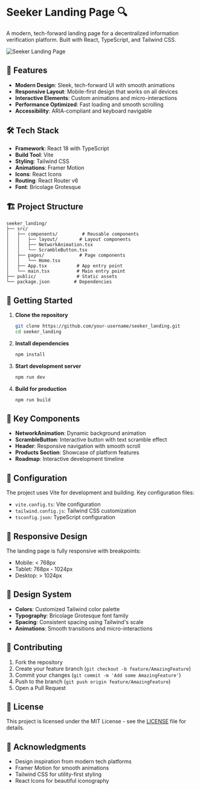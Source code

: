 # Seeker Landing Page 🔍

A modern, tech-forward landing page for a decentralized information verification platform. Built with React, TypeScript, and Tailwind CSS.

![Seeker Landing Page](public/hlogo.png)

## 🚀 Features

- **Modern Design**: Sleek, tech-forward UI with smooth animations
- **Responsive Layout**: Mobile-first design that works on all devices
- **Interactive Elements**: Custom animations and micro-interactions
- **Performance Optimized**: Fast loading and smooth scrolling
- **Accessibility**: ARIA-compliant and keyboard navigable

## 🛠️ Tech Stack

- **Framework**: React 18 with TypeScript
- **Build Tool**: Vite
- **Styling**: Tailwind CSS
- **Animations**: Framer Motion
- **Icons**: React Icons
- **Routing**: React Router v6
- **Font**: Bricolage Grotesque

## 🏗️ Project Structure

```
seeker_landing/
├── src/
│   ├── components/         # Reusable components
│   │   ├── layout/        # Layout components
│   │   ├── NetworkAnimation.tsx
│   │   └── ScrambleButton.tsx
│   ├── pages/             # Page components
│   │   └── Home.tsx
│   ├── App.tsx           # App entry point
│   └── main.tsx          # Main entry point
├── public/               # Static assets
└── package.json         # Dependencies
```

## 🚦 Getting Started

1. **Clone the repository**

   ```bash
   git clone https://github.com/your-username/seeker_landing.git
   cd seeker_landing
   ```

2. **Install dependencies**

   ```bash
   npm install
   ```

3. **Start development server**

   ```bash
   npm run dev
   ```

4. **Build for production**

   ```bash
   npm run build
   ```

## 🎯 Key Components

- **NetworkAnimation**: Dynamic background animation
- **ScrambleButton**: Interactive button with text scramble effect
- **Header**: Responsive navigation with smooth scroll
- **Products Section**: Showcase of platform features
- **Roadmap**: Interactive development timeline

## 🔧 Configuration

The project uses Vite for development and building. Key configuration files:

- `vite.config.ts`: Vite configuration
- `tailwind.config.js`: Tailwind CSS customization
- `tsconfig.json`: TypeScript configuration

## 📱 Responsive Design

The landing page is fully responsive with breakpoints:

- Mobile: < 768px
- Tablet: 768px - 1024px
- Desktop: > 1024px

## 🎨 Design System

- **Colors**: Customized Tailwind color palette
- **Typography**: Bricolage Grotesque font family
- **Spacing**: Consistent spacing using Tailwind's scale
- **Animations**: Smooth transitions and micro-interactions

## 🤝 Contributing

1. Fork the repository
2. Create your feature branch (`git checkout -b feature/AmazingFeature`)
3. Commit your changes (`git commit -m 'Add some AmazingFeature'`)
4. Push to the branch (`git push origin feature/AmazingFeature`)
5. Open a Pull Request

## 📄 License

This project is licensed under the MIT License - see the [LICENSE](LICENSE) file for details.

## 🙏 Acknowledgments

- Design inspiration from modern tech platforms
- Framer Motion for smooth animations
- Tailwind CSS for utility-first styling
- React Icons for beautiful iconography
